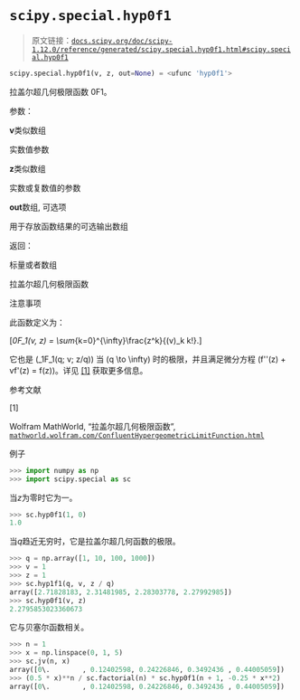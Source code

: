 # `scipy.special.hyp0f1`

> 原文链接：[`docs.scipy.org/doc/scipy-1.12.0/reference/generated/scipy.special.hyp0f1.html#scipy.special.hyp0f1`](https://docs.scipy.org/doc/scipy-1.12.0/reference/generated/scipy.special.hyp0f1.html#scipy.special.hyp0f1)

```py
scipy.special.hyp0f1(v, z, out=None) = <ufunc 'hyp0f1'>
```

拉盖尔超几何极限函数 0F1。

参数：

**v**类似数组

实数值参数

**z**类似数组

实数或复数值的参数

**out**数组, 可选项

用于存放函数结果的可选输出数组

返回：

标量或者数组

拉盖尔超几何极限函数

注意事项

此函数定义为：

\[_0F_1(v, z) = \sum_{k=0}^{\infty}\frac{z^k}{(v)_k k!}.\]

它也是 \(_1F_1(q; v; z/q)\) 当 \(q \to \infty\) 时的极限，并且满足微分方程 \(f''(z) + vf'(z) = f(z)\)。详见 [[1]](#rfe7065cf39af-1) 获取更多信息。

参考文献

[1]

Wolfram MathWorld, “拉盖尔超几何极限函数”, [`mathworld.wolfram.com/ConfluentHypergeometricLimitFunction.html`](http://mathworld.wolfram.com/ConfluentHypergeometricLimitFunction.html)

例子

```py
>>> import numpy as np
>>> import scipy.special as sc 
```

当*z*为零时它为一。

```py
>>> sc.hyp0f1(1, 0)
1.0 
```

当*q*趋近无穷时，它是拉盖尔超几何函数的极限。

```py
>>> q = np.array([1, 10, 100, 1000])
>>> v = 1
>>> z = 1
>>> sc.hyp1f1(q, v, z / q)
array([2.71828183, 2.31481985, 2.28303778, 2.27992985])
>>> sc.hyp0f1(v, z)
2.2795853023360673 
```

它与贝塞尔函数相关。

```py
>>> n = 1
>>> x = np.linspace(0, 1, 5)
>>> sc.jv(n, x)
array([0\.        , 0.12402598, 0.24226846, 0.3492436 , 0.44005059])
>>> (0.5 * x)**n / sc.factorial(n) * sc.hyp0f1(n + 1, -0.25 * x**2)
array([0\.        , 0.12402598, 0.24226846, 0.3492436 , 0.44005059]) 
```
